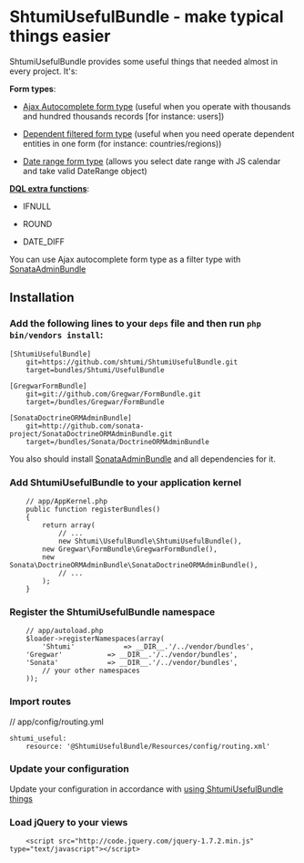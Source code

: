 ShtumiUsefulBundle - make typical things easier
===============================================

ShtumiUsefulBundle provides some useful things that needed almost in every project. It's:

**Form types**:

* [Ajax Autocomplete form type](https://github.com/shtumi/ShtumiUsefulBundle/blob/master/Resources/doc/ajax_autocomplete.rst) (useful when you operate with thousands and hundred thousands records [for instance: users])

* [Dependent filtered form type](https://github.com/shtumi/ShtumiUsefulBundle/blob/master/Resources/doc/dependent_filtered_entity.rst) (useful when you need operate dependent entities in one form (for instance: countries/regions))

* [Date range form type](https://github.com/shtumi/ShtumiUsefulBundle/blob/master/Resources/doc/daterange.rst) (allows you select date range with JS calendar and take valid DateRange object)

**[DQL extra functions](https://github.com/shtumi/ShtumiUsefulBundle/blob/master/Resources/doc/dql_functions.rst)**:

* IFNULL

* ROUND

* DATE_DIFF

You can use Ajax autocomplete form type as a filter type with [SonataAdminBundle](https://github.com/sonata-project/SonataAdminBundle)



## Installation

### Add the following lines to your  `deps` file and then run `php bin/vendors install`:

```
[ShtumiUsefulBundle]
    git=https://github.com/shtumi/ShtumiUsefulBundle.git
    target=bundles/Shtumi/UsefulBundle

[GregwarFormBundle]
    git=git://github.com/Gregwar/FormBundle.git
    target=/bundles/Gregwar/FormBundle

[SonataDoctrineORMAdminBundle]
    git=http://github.com/sonata-project/SonataDoctrineORMAdminBundle.git
    target=/bundles/Sonata/DoctrineORMAdminBundle
```

You also should install [SonataAdminBundle](https://github.com/sonata-project/SonataAdminBundle) and all dependencies for it.

### Add ShtumiUsefulBundle to your application kernel
```
    // app/AppKernel.php
    public function registerBundles()
    {
        return array(
            // ...
            new Shtumi\UsefulBundle\ShtumiUsefulBundle(),
	    new Gregwar\FormBundle\GregwarFormBundle(),
	    new Sonata\DoctrineORMAdminBundle\SonataDoctrineORMAdminBundle(),
            // ...
        );
    }
```
### Register the ShtumiUsefulBundle namespace
```
    // app/autoload.php
    $loader->registerNamespaces(array(
        'Shtumi'            => __DIR__.'/../vendor/bundles',
	'Gregwar'           => __DIR__.'/../vendor/bundles',
	'Sonata'            => __DIR__.'/../vendor/bundles',
        // your other namespaces
    ));
```
### Import routes

// app/config/routing.yml

```
shtumi_useful:
    resource: '@ShtumiUsefulBundle/Resources/config/routing.xml'
```

### Update your configuration

Update your configuration in accordance with [using ShtumiUsefulBundle things](https://github.com/shtumi/ShtumiUsefulBundle/blob/master/Resources/doc/index.rst)

### Load jQuery to your views
```
    <script src="http://code.jquery.com/jquery-1.7.2.min.js" type="text/javascript"></script>
```

